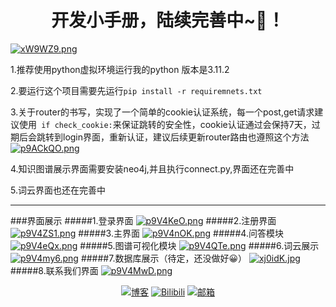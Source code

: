 ## 


<h1 align="center">开发小手册，陆续完善中~💫！</h1>
<a align = "center" href="https://imgse.com/i/xW9WZ9"><img src="https://s1.ax1x.com/2022/10/25/xW9WZ9.png" alt="xW9WZ9.png" border="0" /></a>


<br>


1.推荐使用python虚拟环境运行我的python 版本是3.11.2

2.要运行这个项目需要先运行```pip install -r requiremnets.txt```

3.关于router的书写，实现了一个简单的cookie认证系统，每一个post,get请求建议使用``` if check_cookie:```来保证跳转的安全性，cookie认证通过会保持7天，过期后会跳转到login界面，重新认证，建议后续更新router路由也遵照这个方法
[![p9ACkQO.png](https://s1.ax1x.com/2023/04/20/p9ACkQO.png)](https://imgse.com/i/p9ACkQO)

4.知识图谱展示界面需要安装neo4j,并且执行connect.py,界面还在完善中

5.词云界面也还在完善中


****
###界面展示
#####1.登录界面
[![p9V4KeO.png](https://s1.ax1x.com/2023/04/22/p9V4KeO.png)](https://imgse.com/i/p9V4KeO)
#####2.注册界面
[![p9V4ZS1.png](https://s1.ax1x.com/2023/04/22/p9V4ZS1.png)](https://imgse.com/i/p9V4ZS1)
#####3.主界面
[![p9V4nOK.png](https://s1.ax1x.com/2023/04/22/p9V4nOK.png)](https://imgse.com/i/p9V4nOK)
#####4.问答模块
[![p9V4eQx.png](https://s1.ax1x.com/2023/04/22/p9V4eQx.png)](https://imgse.com/i/p9V4eQx)
#####5.图谱可视化模块
[![p9V4QTe.png](https://s1.ax1x.com/2023/04/22/p9V4QTe.png)](https://imgse.com/i/p9V4QTe)
#####6.词云展示
[![p9V4my6.png](https://s1.ax1x.com/2023/04/22/p9V4my6.png)](https://imgse.com/i/p9V4my6)
#####7.数据库展示（待定，还没做好😀）
[![xj0idK.jpg](https://s1.ax1x.com/2022/11/06/xj0idK.jpg)](https://imgse.com/i/xj0idK)
#####8.联系我们界面
[![p9V4MwD.png](https://s1.ax1x.com/2023/04/22/p9V4MwD.png)](https://imgse.com/i/p9V4MwD)







<div style="text-align: center;">
  <footer>
        <a href="http://nighterdream.cn" rel="nofollow"><img
                src="https://camo.githubusercontent.com/2d84a91827fe5272aa60911875358e725a9db67d57d1b433561b2a973d63faa0/68747470733a2f2f696d672e736869656c64732e696f2f62616467652f2545362538382539312545372539412538342545352538442539412545352541452541322d6e696768746572647265616d2e636e2d3430633566312e737667"
                alt="博客"
                data-canonical-src="https://img.shields.io/badge/%E6%88%91%E7%9A%84%E5%8D%9A%E5%AE%A2-nighterdream.cn-40c5f1.svg"
                style="max-width: 100%;"></a>
        <a href="https://space.bilibili.com/33934287?spm_id_from=333.1007.0.0" rel="nofollow"><img
                src="https://camo.githubusercontent.com/9c5afcc41e679719e7ba6d49c37a0e73545b127c55a4556edace4324f47a7473/68747470733a2f2f696d672e736869656c64732e696f2f62616467652f42696c6942696c692d626c75652e7376673f6c6f676f3d62696c6962696c69266c6f676f436f6c6f723d7768697465"
                alt="Bilibili"
                data-canonical-src="https://img.shields.io/badge/BiliBili-blue.svg?logo=bilibili&amp;logoColor=white"
                style="max-width: 100%;"></a>
        <a href="mailto:nighterdream123@gmail.com"><img
                src="https://camo.githubusercontent.com/02887598c5d249446fcbdeda40c422e01b322409de8b3caa9c2a1bd288da7f65/68747470733a2f2f696d672e736869656c64732e696f2f62616467652f2545392538322541452545372541452542312d6e696768746572647265616d31323340676d61696c2e636f6d2d6236393131382e737667"
                alt="邮箱"
                data-canonical-src="https://img.shields.io/badge/%E9%82%AE%E7%AE%B1-nighterdream123@gmail.com-b69118.svg"
                style="max-width: 100%;"></a>
    </footer>

</div>
